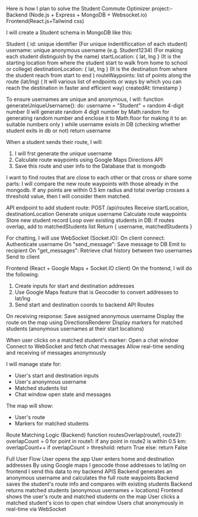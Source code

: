 Here is how I plan to solve the Student Commute Optimizer project:-
Backend (Node.js + Express + MongoDB + Websocket.io)
Frontend(React.js+Tailwind css) 

I will create a Student schema in MongoDB like this:

Student {
  id: unique identifier (For unique indentificcation of each student)
  username: unique anonymous username (e.g. Student1234) (For making each student distinguish by the name)
  startLocation: { lat, lng } (It is the starting location from where the student start to walk from home to school or college)
  destinationLocation: { lat, lng } (It is the destination from where the student reach from start to end )
  routeWaypoints: list of points along the route (lat/lng) ( It will various list of endpoints or ways by which you can reach the destination in faster and efficient way)
  createdAt: timestamp
}

To ensure usernames are unique and anonymous, I will:
function generateUniqueUsername():
  do:
    username = "Student" + random 4-digit number (I will generate random 4 digit number by Math.random for generating random number and enclose it to Math.floor for making it to an suitable numbers only )
  while username exists in DB (checking whether student exits in db or not)
  return username

When a student sends their route, I will:
 1. I will frst generate the unique username
 2. Calculate route waypoints using Google Maps Directions API
 3. Save this route and user info to the Database that is mongodb 

 I want to find routes that are close to each other or that cross or share some parts:
 I will compare the new route waypoints with those already in the mongodb. 
 If any points are within 0.5 km radius and total overlap crosses a threshold value,
 then I will consider them matched.

API endpoint to add student route:
POST /api/routes
  Receive startLocation, destinationLocation
  Generate unique username
  Calculate route waypoints
  Store new student record
  Loop over existing students in DB:
    if routes overlap, add to matchedStudents list
  Return { username, matchedStudents }

For chatting, I will use WebSocket (Socket.IO):
On client connect:
  Authenticate username
On "send_message":
  Save message to DB
  Emit to recipient
On "get_messages":
  Retrieve chat history between two usernames
  Send to client

Frontend (React + Google Maps + Socket.IO client)
On the frontend, I will do the following:

1. Create inputs for start and destination addresses
2. Use Google Maps feature that is Geocoder to convert addresses to lat/lng
3. Send start and destination coords to backend API Routes

On receiving response:
  Save assigned anonymous username
  Display the route on the map using DirectionsRenderer
  Display markers for matched students (anonymous usernames at their start locations)

When user clicks on a matched student's marker:
  Open a chat window
  Connect to WebSocket and fetch chat messages
  Allow real-time sending and receiving of messages anonymously

I will manage state for:
- User's start and destination inputs
- User's anonymous username
- Matched students list
- Chat window open state and messages

The map will show:
- User's route
- Markers for matched students

Route Matching Logic (Backend)
function routesOverlap(route1, route2):
  overlapCount = 0
  for point in route1:
    if any point in route2 is within 0.5 km:
      overlapCount++
  if overlapCount > threshold:
    return True
  else:
    return False

Full User Flow
User opens the app
User enters home and destination addresses
By using Google maps I geocode those addresses to lat/lng on frontend
I send this data to my backend APIS
Backend generates an anonymous username and calculates the full route waypoints
Backend saves the student's route info and compares with existing students
Backend returns matched students (anonymous usernames + locations)
Frontend shows the user's route and matched students on the map
User clicks a matched student's icon to open chat window
Users chat anonymously in real-time via WebSocket

